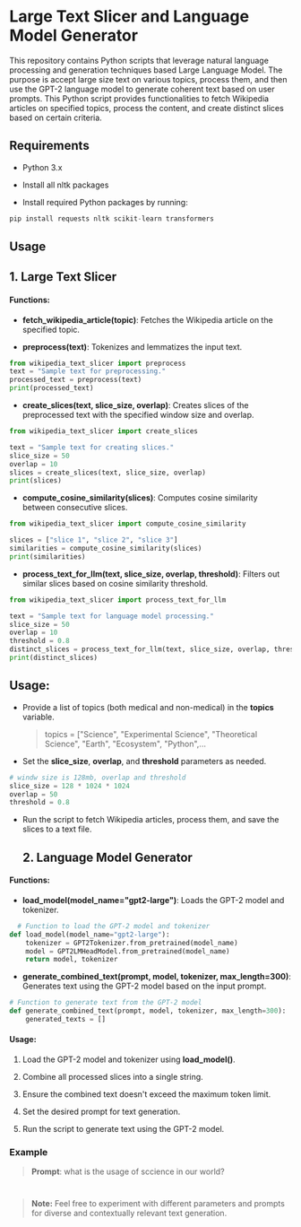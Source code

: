 # Large Text Slicer and Language Model Generator
This repository contains Python scripts that leverage natural language processing and generation techniques based Large Language Model. The purpose is accept large size text on various topics, process them, and then use the GPT-2 language model to generate coherent text based on user prompts. This Python script provides functionalities to fetch Wikipedia articles on specified topics, process the content, and create distinct slices based on certain criteria.
## Requirements
- Python 3.x
+ Install all nltk packages
* Install required Python packages by running:
  
```python
pip install requests nltk scikit-learn transformers
```
## Usage

## 1. Large Text Slicer 

#### Functions:
- **fetch_wikipedia_article(topic)**: Fetches the Wikipedia article on the specified topic.
* **preprocess(text)**: Tokenizes and lemmatizes the input text.
```python
from wikipedia_text_slicer import preprocess
text = "Sample text for preprocessing."
processed_text = preprocess(text)
print(processed_text)

```
+ **create_slices(text, slice_size, overlap)**: Creates slices of the preprocessed text with the specified window size and overlap.
 ```python
from wikipedia_text_slicer import create_slices

text = "Sample text for creating slices."
slice_size = 50
overlap = 10
slices = create_slices(text, slice_size, overlap)
print(slices)

```
* **compute_cosine_similarity(slices)**: Computes cosine similarity between consecutive slices.
```python
from wikipedia_text_slicer import compute_cosine_similarity

slices = ["slice 1", "slice 2", "slice 3"]
similarities = compute_cosine_similarity(slices)
print(similarities)

```
- **process_text_for_llm(text, slice_size, overlap, threshold)**: Filters out similar slices based on cosine similarity threshold.
```python
from wikipedia_text_slicer import process_text_for_llm

text = "Sample text for language model processing."
slice_size = 50
overlap = 10
threshold = 0.8
distinct_slices = process_text_for_llm(text, slice_size, overlap, threshold)
print(distinct_slices)

```
  ## Usage:
- Provide a list of topics (both medical and non-medical) in the **topics** variable.
  > topics = ["Science", "Experimental Science", "Theoretical Science", "Earth", "Ecosystem", "Python",...
* Set the **slice_size**, **overlap**, and **threshold** parameters as needed.
```Python
# windw size is 128mb, overlap and threshold
slice_size = 128 * 1024 * 1024 
overlap = 50
threshold = 0.8
```
+ Run the script to fetch Wikipedia articles, process them, and save the slices to a text file.
  ## 2. Language Model Generator
#### Functions:
- **load_model(model_name="gpt2-large")**: Loads the GPT-2 model and tokenizer.
~~~python
  # Function to load the GPT-2 model and tokenizer
def load_model(model_name="gpt2-large"):
    tokenizer = GPT2Tokenizer.from_pretrained(model_name)
    model = GPT2LMHeadModel.from_pretrained(model_name)
    return model, tokenizer
~~~
* **generate_combined_text(prompt, model, tokenizer, max_length=300)**: Generates text using the GPT-2 model based on the input prompt.
```python
# Function to generate text from the GPT-2 model
def generate_combined_text(prompt, model, tokenizer, max_length=300):
    generated_texts = []
```
#### Usage:
1. Load the GPT-2 model and tokenizer using **load_model()**.
  
1. Combine all processed slices into a single string.
1. Ensure the combined text doesn't exceed the maximum token limit.
1. Set the desired prompt for text generation.
1. Run the script to generate text using the GPT-2 model.
### Example 
> **Prompt**: what is the usage of sccience in our world?
#
> **Note:** Feel free to experiment with different parameters and prompts for diverse and contextually relevant text generation.
  
  
